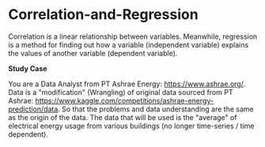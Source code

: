# Correlation-and-Regression
Correlation is a linear relationship between variables. Meanwhile, regression is a method for finding out how a variable (independent variable) explains the values ​​of another variable (dependent variable).

**Study Case**

You are a Data Analyst from PT Ashrae Energy: https://www.ashrae.org/. Data is a "modification" (Wrangling) of original data sourced from PT Ashrae: https://www.kaggle.com/competitions/ashrae-energy-prediction/data. So that the problems and data understanding are the same as the origin of the data. The data that will be used is the "average" of electrical energy usage from various buildings (no longer time-series / time dependent).

